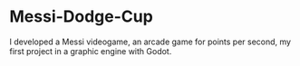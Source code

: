 # Messi-Dodge-Cup
I developed a Messi videogame, an arcade game for points per second, my first project in a graphic engine with Godot.
